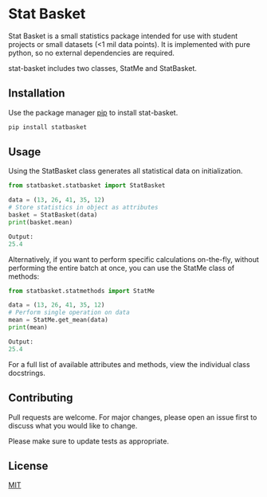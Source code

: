 # Stat Basket

Stat Basket is a small statistics package intended for use with student projects 
or small datasets (<1 mil data points). It is implemented with pure python, 
so no external dependencies are required.

stat-basket includes two classes, StatMe and StatBasket.

## Installation

Use the package manager [pip](https://pip.pypa.io/en/stable/) to install stat-basket.

```bash
pip install statbasket
```

## Usage
Using the StatBasket class generates all statistical data on initialization.
```python
from statbasket.statbasket import StatBasket

data = (13, 26, 41, 35, 12)
# Store statistics in object as attributes
basket = StatBasket(data)
print(basket.mean)

Output:
25.4
```
Alternatively, if you want to perform specific calculations on-the-fly, 
without performing the entire batch at once, you can use the StatMe class 
of methods:
```python
from statbasket.statmethods import StatMe

data = (13, 26, 41, 35, 12)
# Perform single operation on data
mean = StatMe.get_mean(data)
print(mean)

Output:
25.4
```
For a full list of available attributes and methods, view the individual class docstrings.
## Contributing
Pull requests are welcome. For major changes, please open an issue first to discuss what you would like to change.

Please make sure to update tests as appropriate.

## License
[MIT](https://choosealicense.com/licenses/mit/)